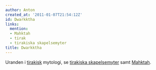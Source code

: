 ```yaml
---
author: Anton
created_at: '2011-01-07T21:54:12Z'
id: Dwarkktha
links:
  mention:
  - Mahktah
  - tirak
  - tirakiska skapelsemyter
title: Dwarkktha
---
```


Uranden i [tirakisk] mytologi, se [tirakiska skapelsemyter] samt [Mahktah].

  [tirakisk]: tirak
  [tirakiska skapelsemyter]: tirakiska_skapelsemyter
  [Mahktah]: Mahktah
